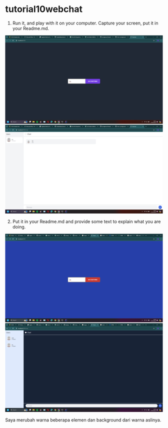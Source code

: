 # tutorial10webchat

1.  Run it, and play with it on your
    computer. Capture your screen, put it in your Readme.md.

<img src="images/Screenshot (471).png">
<img src="images/Screenshot (472).png">

2.  Put it in your Readme.md and provide some text to explain what you are doing.

<img src="images/Screenshot (473).png">
<img src="images/Screenshot (474).png">

Saya merubah warna beberapa elemen dan background dari warna aslinya.
    